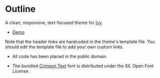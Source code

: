 # Outline

[1]: https://github.com/dmulholl/ivy
[2]: http://www.dmulholl.com/demos/outline/
[3]: https://fonts.google.com/specimen/Crimson+Text

A clean, responsive, text-focused theme for [Ivy][1].

* [Demo][2]

Note that the header links are hardcoded in the theme's template file. You should edit the template file to add your own custom links.

* All code has been placed in the public domain.

* The bundled [Crimson Text][3] font is distributed under the SIL Open Font License.
